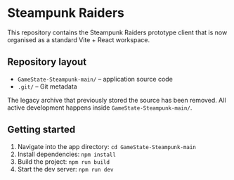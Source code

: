 # Steampunk Raiders

This repository contains the Steampunk Raiders prototype client that is now organised as a standard Vite + React workspace.

## Repository layout

- `GameState-Steampunk-main/` – application source code
- `.git/` – Git metadata

The legacy archive that previously stored the source has been removed. All active development happens inside `GameState-Steampunk-main/`.

## Getting started

1. Navigate into the app directory: `cd GameState-Steampunk-main`
2. Install dependencies: `npm install`
3. Build the project: `npm run build`
4. Start the dev server: `npm run dev`

